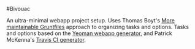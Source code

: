#Bivouac

An ultra-minimal webapp project setup. Uses Thomas Boyt's [More maintainable Gruntfiles](http://www.thomasboyt.com/2013/09/01/maintainable-grunt.html) approach to organizing tasks and options. Tasks and options based on the [Yeoman webapp generator](https://github.com/yeoman/generator-webapp), and Patrick McKenna's [Travis CI generator](https://github.com/pwmckenna/generator-travis-ci).
